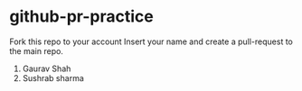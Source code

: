 # github-pr-practice
Fork this repo to your account
Insert your name and create a pull-request to the main repo.

1. Gaurav Shah
2. Sushrab sharma